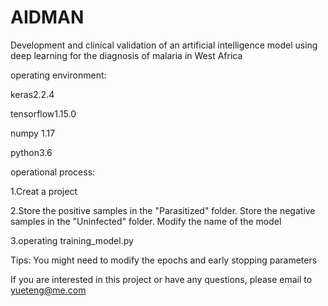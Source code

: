 # AIDMAN
Development and clinical validation of an artificial intelligence model using deep learning for the diagnosis of malaria in West Africa

operating environment:

keras2.2.4 

tensorflow1.15.0 

numpy 1.17 

python3.6 


operational process: 

1.Creat a project 

2.Store the positive samples in the "Parasitized" folder.   Store the negative samples in the "Uninfected" folder.  Modify the name of the model
  
3.operating training_model.py

Tips: You might need to modify the epochs and early stopping parameters

If you are interested in this project or have any questions, please email to yueteng@me.com
